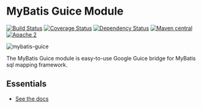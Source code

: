 MyBatis Guice Module
====================

[![Build Status](https://travis-ci.org/mybatis/guice.svg?branch=master)](https://travis-ci.org/mybatis/guice)
[![Coverage Status](https://coveralls.io/repos/mybatis/guice/badge.svg?branch=master&service=github)](https://coveralls.io/github/mybatis/guice?branch=master)
[![Dependency Status](https://www.versioneye.com/user/projects/5619a90ea193340f2f0004df/badge.svg?style=flat)](https://www.versioneye.com/user/projects/5619a90ea193340f2f0004df)
[![Maven central](https://maven-badges.herokuapp.com/maven-central/org.mybatis/mybatis-guice/badge.svg)](https://maven-badges.herokuapp.com/maven-central/org.mybatis/mybatis-guice)
[![Apache 2](http://img.shields.io/badge/license-Apache%202-red.svg)](http://www.apache.org/licenses/LICENSE-2.0)

![mybatis-guice](http://mybatis.github.io/images/mybatis-logo.png)

The MyBatis Guice module is easy-to-use Google Guice bridge for MyBatis sql mapping framework.

Essentials
----------

* [See the docs](http://mybatis.github.io/guice/)

